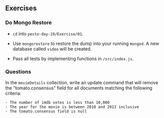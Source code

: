 ## Exercises

### Do Mongo Restore

- `cd` into `pesto-day-19/Exercise/01`.

- Use `mongorestore` to restore the dump into your running `mongod`. A new database called `video` will be created.

- Pass all tests by implementing functions in `/src/index.js`.

### Questions

In the `movieDetails` collection, write an update command that will remove the "tomato.consensus" field for all documents matching the following criteria:

    - The number of imdb votes is less than 10,000
    - The year for the movie is between 2010 and 2013 inclusive
    - The tomato.consensus field is null

<!-- db.movieDetails.updateMany({"imdb.votes": { $lt: 10000}, year: { $in: [2010, 2011, 2012, 2013] }, "tomato.consensus": null }, { $unset: { "tomato.consensus": 1 } }, { multi: true })
{ "acknowledged" : true, "matchedCount" : 204, "modifiedCount" : 13 } -->
